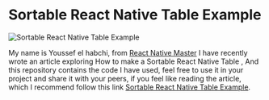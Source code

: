 

# Sortable React Native Table Example

![Sortable React Native Table Example](https://rn-master.com/wp-content/uploads/2020/12/Sortable-React-Native-Table-Example.png)

  

My name is Youssef el habchi, from [React Native Master](https://rn-master.com) I have recently wrote an article exploring How to make a Sortable React Native Table , And this repository contains the code I have used, feel free to use it in your project and share it with your peers, if you feel like reading the article, which I recommend follow this link [ Sortable React Native Table Example](https://rn-master.com/sortable-react-native-table-example/).

